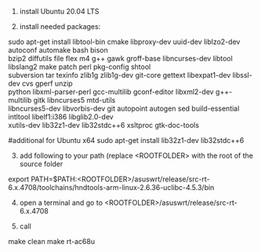 1. install Ubuntu 20.04 LTS

2. install needed packages:

sudo apt-get install libtool-bin cmake libproxy-dev uuid-dev liblzo2-dev autoconf automake bash bison \
bzip2 diffutils file flex m4 g++ gawk groff-base libncurses-dev libtool libslang2 make patch perl pkg-config shtool \
subversion tar texinfo zlib1g zlib1g-dev git-core gettext libexpat1-dev libssl-dev cvs gperf unzip \
python libxml-parser-perl gcc-multilib gconf-editor libxml2-dev g++-multilib gitk libncurses5 mtd-utils \
libncurses5-dev libvorbis-dev git autopoint autogen sed build-essential intltool libelf1:i386 libglib2.0-dev \
xutils-dev lib32z1-dev lib32stdc++6 xsltproc gtk-doc-tools

#additional for Ubuntu x64
sudo apt-get install lib32z1-dev lib32stdc++6

3. add following to your path (replace &lt;ROOTFOLDER&gt; with the root of the source folder

export PATH=$PATH:&lt;ROOTFOLDER&gt;/asuswrt/release/src-rt-6.x.4708/toolchains/hndtools-arm-linux-2.6.36-uclibc-4.5.3/bin

4. open a terminal and go to &lt;ROOTFOLDER&gt;/asuswrt/release/src-rt-6.x.4708

5. call

make clean 
make rt-ac68u
